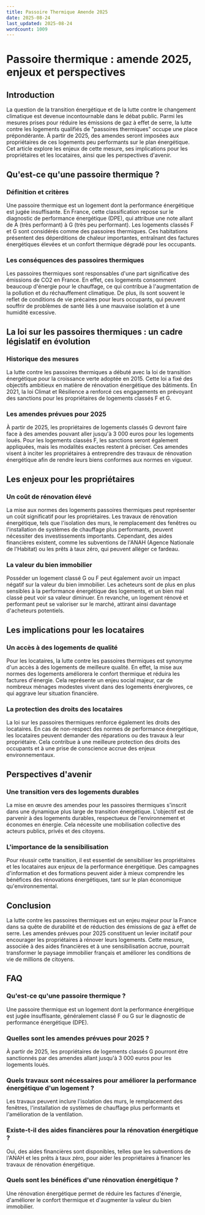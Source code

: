 ```yaml
---
title: Passoire Thermique Amende 2025
date: 2025-08-24
last_updated: 2025-08-24
wordcount: 1009
---
```


# Passoire thermique : amende 2025, enjeux et perspectives

## Introduction

La question de la transition énergétique et de la lutte contre le changement climatique est devenue incontournable dans le débat public. Parmi les mesures prises pour réduire les émissions de gaz à effet de serre, la lutte contre les logements qualifiés de "passoires thermiques" occupe une place prépondérante. À partir de 2025, des amendes seront imposées aux propriétaires de ces logements peu performants sur le plan énergétique. Cet article explore les enjeux de cette mesure, ses implications pour les propriétaires et les locataires, ainsi que les perspectives d'avenir.

## Qu'est-ce qu'une passoire thermique ?

### Définition et critères

Une passoire thermique est un logement dont la performance énergétique est jugée insuffisante. En France, cette classification repose sur le diagnostic de performance énergétique (DPE), qui attribue une note allant de A (très performant) à G (très peu performant). Les logements classés F et G sont considérés comme des passoires thermiques. Ces habitations présentent des déperditions de chaleur importantes, entraînant des factures énergétiques élevées et un confort thermique dégradé pour les occupants.

### Les conséquences des passoires thermiques

Les passoires thermiques sont responsables d'une part significative des émissions de CO2 en France. En effet, ces logements consomment beaucoup d'énergie pour le chauffage, ce qui contribue à l'augmentation de la pollution et du réchauffement climatique. De plus, ils sont souvent le reflet de conditions de vie précaires pour leurs occupants, qui peuvent souffrir de problèmes de santé liés à une mauvaise isolation et à une humidité excessive.

## La loi sur les passoires thermiques : un cadre législatif en évolution

### Historique des mesures

La lutte contre les passoires thermiques a débuté avec la loi de transition énergétique pour la croissance verte adoptée en 2015. Cette loi a fixé des objectifs ambitieux en matière de rénovation énergétique des bâtiments. En 2021, la loi Climat et Résilience a renforcé ces engagements en prévoyant des sanctions pour les propriétaires de logements classés F et G.

### Les amendes prévues pour 2025

À partir de 2025, les propriétaires de logements classés G devront faire face à des amendes pouvant aller jusqu'à 3 000 euros pour les logements loués. Pour les logements classés F, les sanctions seront également appliquées, mais les modalités exactes restent à préciser. Ces amendes visent à inciter les propriétaires à entreprendre des travaux de rénovation énergétique afin de rendre leurs biens conformes aux normes en vigueur.

## Les enjeux pour les propriétaires

### Un coût de rénovation élevé

La mise aux normes des logements passoires thermiques peut représenter un coût significatif pour les propriétaires. Les travaux de rénovation énergétique, tels que l'isolation des murs, le remplacement des fenêtres ou l'installation de systèmes de chauffage plus performants, peuvent nécessiter des investissements importants. Cependant, des aides financières existent, comme les subventions de l'ANAH (Agence Nationale de l'Habitat) ou les prêts à taux zéro, qui peuvent alléger ce fardeau.

### La valeur du bien immobilier

Posséder un logement classé G ou F peut également avoir un impact négatif sur la valeur du bien immobilier. Les acheteurs sont de plus en plus sensibles à la performance énergétique des logements, et un bien mal classé peut voir sa valeur diminuer. En revanche, un logement rénové et performant peut se valoriser sur le marché, attirant ainsi davantage d'acheteurs potentiels.

## Les implications pour les locataires

### Un accès à des logements de qualité

Pour les locataires, la lutte contre les passoires thermiques est synonyme d'un accès à des logements de meilleure qualité. En effet, la mise aux normes des logements améliorera le confort thermique et réduira les factures d'énergie. Cela représente un enjeu social majeur, car de nombreux ménages modestes vivent dans des logements énergivores, ce qui aggrave leur situation financière.

### La protection des droits des locataires

La loi sur les passoires thermiques renforce également les droits des locataires. En cas de non-respect des normes de performance énergétique, les locataires peuvent demander des réparations ou des travaux à leur propriétaire. Cela contribue à une meilleure protection des droits des occupants et à une prise de conscience accrue des enjeux environnementaux.

## Perspectives d'avenir

### Une transition vers des logements durables

La mise en œuvre des amendes pour les passoires thermiques s'inscrit dans une dynamique plus large de transition énergétique. L'objectif est de parvenir à des logements durables, respectueux de l'environnement et économes en énergie. Cela nécessite une mobilisation collective des acteurs publics, privés et des citoyens.

### L'importance de la sensibilisation

Pour réussir cette transition, il est essentiel de sensibiliser les propriétaires et les locataires aux enjeux de la performance énergétique. Des campagnes d'information et des formations peuvent aider à mieux comprendre les bénéfices des rénovations énergétiques, tant sur le plan économique qu'environnemental.

## Conclusion

La lutte contre les passoires thermiques est un enjeu majeur pour la France dans sa quête de durabilité et de réduction des émissions de gaz à effet de serre. Les amendes prévues pour 2025 constituent un levier incitatif pour encourager les propriétaires à rénover leurs logements. Cette mesure, associée à des aides financières et à une sensibilisation accrue, pourrait transformer le paysage immobilier français et améliorer les conditions de vie de millions de citoyens.

## FAQ

### Qu'est-ce qu'une passoire thermique ?

Une passoire thermique est un logement dont la performance énergétique est jugée insuffisante, généralement classé F ou G sur le diagnostic de performance énergétique (DPE).

### Quelles sont les amendes prévues pour 2025 ?

À partir de 2025, les propriétaires de logements classés G pourront être sanctionnés par des amendes allant jusqu'à 3 000 euros pour les logements loués.

### Quels travaux sont nécessaires pour améliorer la performance énergétique d'un logement ?

Les travaux peuvent inclure l'isolation des murs, le remplacement des fenêtres, l'installation de systèmes de chauffage plus performants et l'amélioration de la ventilation.

### Existe-t-il des aides financières pour la rénovation énergétique ?

Oui, des aides financières sont disponibles, telles que les subventions de l'ANAH et les prêts à taux zéro, pour aider les propriétaires à financer les travaux de rénovation énergétique.

### Quels sont les bénéfices d'une rénovation énergétique ?

Une rénovation énergétique permet de réduire les factures d'énergie, d'améliorer le confort thermique et d'augmenter la valeur du bien immobilier.